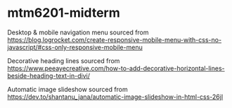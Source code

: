 # mtm6201-midterm
Desktop & mobile navigation menu sourced from https://blog.logrocket.com/create-responsive-mobile-menu-with-css-no-javascript/#css-only-responsive-mobile-menu

Decorative heading lines sourced from https://www.peeayecreative.com/how-to-add-decorative-horizontal-lines-beside-heading-text-in-divi/

Automatic image slideshow sourced from https://dev.to/shantanu_jana/automatic-image-slideshow-in-html-css-26jl